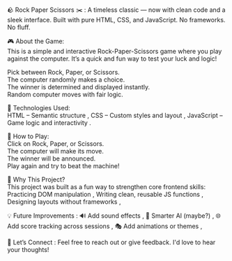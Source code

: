 🪨 Rock Paper Scissors ✂️ :
A timeless classic — now with clean code and a sleek interface. 
Built with pure HTML, CSS, and JavaScript. No frameworks. No fluff.


🎮 About the Game:  
This is a simple and interactive Rock-Paper-Scissors game where you play against the computer. It’s a quick and fun way to test your luck and logic!  

Pick between Rock, Paper, or Scissors.  
The computer randomly makes a choice.  
The winner is determined and displayed instantly.  
Random computer moves with fair logic.  

🚀 Technologies Used:  
HTML – Semantic structure , 
CSS – Custom styles and layout , 
JavaScript – Game logic and interactivity . 

🧩 How to Play:  
Click on Rock, Paper, or Scissors.  
The computer will make its move.  
The winner will be announced.  
Play again and try to beat the machine!  



🧠 Why This Project?  
This project was built as a fun way to strengthen core frontend skills:  
Practicing DOM manipulation , 
Writing clean, reusable JS functions , 
Designing layouts without frameworks , 


💡 Future Improvements : 
🔊 Add sound effects , 
🧠 Smarter AI (maybe?) , 
🌐 Add score tracking across sessions , 
🎭 Add animations or themes , 


🙌 Let’s Connect :
Feel free to reach out or give feedback. I'd love to hear your thoughts!

